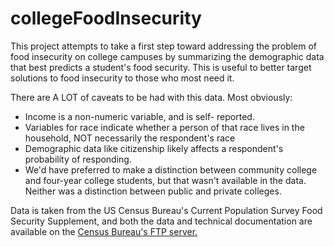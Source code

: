 
# collegeFoodInsecurity

This project attempts to take a first step toward addressing the problem of 
food insecurity on college campuses by summarizing the demographic data that 
best predicts a student's food security. This is useful to better target 
solutions to food insecurity to those who most need it. 

There are A LOT of caveats to be had with this data. Most obviously:

- Income is a non-numeric variable, and is self- reported. 
- Variables for race indicate whether a person of that race lives in the household, NOT necessarily the respondent's race
- Demographic data like citizenship likely affects a respondent's probability of responding.
- We'd have preferred to make a distinction between community college and four-year college students, but that wasn't available in the data. Neither was a distinction between public and private colleges.

Data is taken from the US Census Bureau's Current Population Survey Food 
Security Supplement, and both the data and technical documentation are  
available on the [Census Bureau's FTP server.](https://thedataweb.rm.census.gov/ftp/cps_ftp.html#cpssupps)
